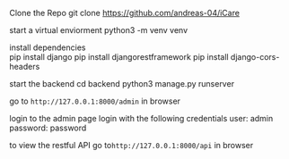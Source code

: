 Clone the Repo
    git clone https://github.com/andreas-04/iCare

start a virtual enviorment
    python3 -m venv venv

install dependencies  
    pip install django
    pip install djangorestframework
    pip install django-cors-headers

start the backend
    cd backend
    python3 manage.py runserver

go to  `http://127.0.0.1:8000/admin` in browser

login to the admin page login with the following credentials 
    user: admin
    password: password

to view the restful API go to`http://127.0.0.1:8000/api` in browser

